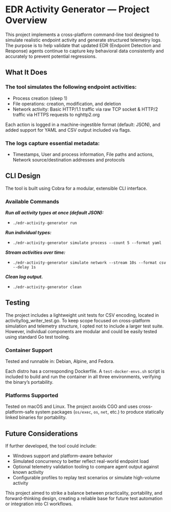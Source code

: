 # EDR Activity Generator — Project Overview

This project implements a cross-platform command-line tool designed to simulate realistic endpoint activity and generate structured telemetry logs. The purpose is to help validate that updated EDR (Endpoint Detection and Response) agents continue to capture key behavioral data consistently and accurately to prevent potential regressions.

## What It Does

### The tool simulates the following endpoint activities:
- Process creation (sleep 1)
- File operations: creation, modification, and deletion
- Network activity: Basic HTTP/1.1 traffic via raw TCP socket & HTTP/2 traffic via HTTPS requests to nghttp2.org

Each action is logged in a machine-ingestible format (default: JSON), and added support for YAML and CSV output included via flags.

### The logs capture essential metadata:
- Timestamps, User and process information, File paths and actions, Network source/destination addresses and protocols

## CLI Design
The tool is built using Cobra for a modular, extensible CLI interface.

### Available Commands
***Run all activity types at once (default JSON):***
- `./edr-activity-generator run`

***Run individual types:***
- `./edr-activity-generator simulate process --count 5 --format yaml`

***Stream activities over time:***
- `./edr-activity-generator simulate network --stream 10s --format csv --delay 1s`

***Clean log output.***
- `./edr-activity-generator clean`

## Testing
The project includes a lightweight unit tests for CSV encoding, located in activity/log_writer_test.go. To keep scope focused on cross-platform simulation and telemetry structure, I opted not to include a larger test suite. However, individual components are modular and could be easily tested using standard Go test tooling.

### Container Support
Tested and runnable in: Debian, Alpine, and Fedora.

Each distro has a corresponding Dockerfile. A `test-docker-envs.sh` script is included to build and run the container in all three environments, verifying the binary’s portability.

### Platforms Supported
Tested on macOS and Linux. The project avoids CGO and uses cross-platform-safe system packages (`os/exec`, `os`, `net`, etc.) to produce statically linked binaries for portability.

## Future Considerations

If further developed, the tool could include:
- Windows support and platform-aware behavior
- Simulated concurrency to better reflect real-world endpoint load
- Optional telemetry validation tooling to compare agent output against known activity
- Configurable profiles to replay test scenarios or simulate high-volume activity

This project aimed to strike a balance between practicality, portability, and forward-thinking design, creating a reliable base for future test automation or integration into CI workflows.
